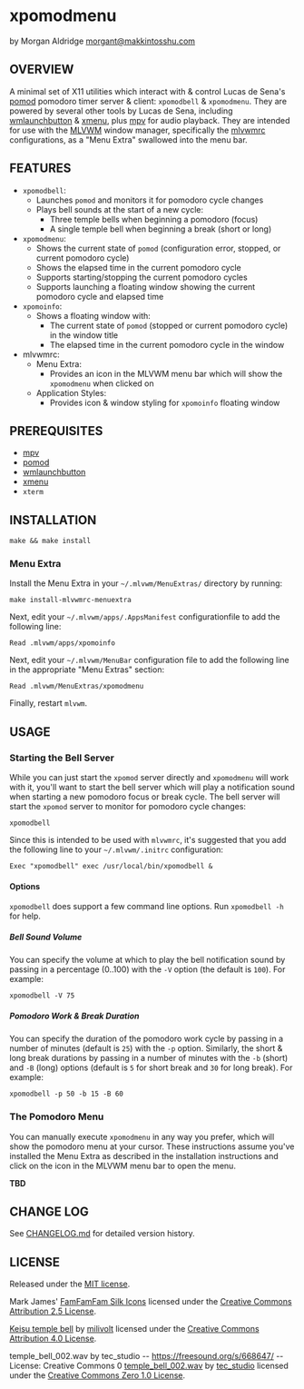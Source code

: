 # xpomodmenu
by Morgan Aldridge <morgant@makkintosshu.com>

## OVERVIEW

A minimal set of X11 utilities which interact with & control Lucas de Sena's [pomod](https://github.com/phillbush/pomod/) pomodoro timer server & client: `xpomodbell` & `xpomodmenu`. They are powered by several other tools by Lucas de Sena, including [wmlaunchbutton](https://github.com/phillbush/wmlaunchbutton) & [xmenu](https://github.com/phillbush/xmenu), plus [mpv](https://mpv.io) for audio playback. They are intended for use with the [MLVWM](https://github.com/morgant/mlvwm) window manager, specifically the [mlvwmrc](https://github.com/morgant/mlvwmrc) configurations, as a "Menu Extra" swallowed into the menu bar.

## FEATURES

* `xpomodbell`:
    * Launches `pomod` and monitors it for pomodoro cycle changes
    * Plays bell sounds at the start of a new cycle:
        * Three temple bells when beginning a pomodoro (focus)
        * A single temple bell when beginning a break (short or long)
* `xpomodmenu`:
    * Shows the current state of `pomod` (configuration error, stopped, or current pomodoro cycle)
    * Shows the elapsed time in the current pomodoro cycle
    * Supports starting/stopping the current pomodoro cycles
    * Supports launching a floating window showing the current pomodoro cycle and elapsed time
* `xpomoinfo`:
    * Shows a floating window with:
        * The current state of `pomod` (stopped or current pomodoro cycle) in the window title
        * The elapsed time in the current pomodoro cycle in the window
* mlvwmrc:
    * Menu Extra:
        * Provides an icon in the MLVWM menu bar which will show the `xpomodmenu` when clicked on
    * Application Styles:
        * Provides icon & window styling for `xpomoinfo` floating window

## PREREQUISITES

* [mpv](https://mpv.io)
* [pomod](https://github.com/phillbush/pomod)
* [wmlaunchbutton](https://github.com/phillbush/wmlaunchbutton)
* [xmenu](https://github.com/phillbush/xmenu)
* `xterm`

## INSTALLATION

```
make && make install
```

### Menu Extra

Install the Menu Extra in your `~/.mlvwm/MenuExtras/` directory by running:

```
make install-mlvwmrc-menuextra
```

Next, edit your `~/.mlvwm/apps/.AppsManifest` configurationfile to add the following line:

```
Read .mlvwm/apps/xpomoinfo
```

Next, edit your `~/.mlvwm/MenuBar` configuration file to add the following line in the appropriate "Menu Extras" section:

```
Read .mlvwm/MenuExtras/xpomodmenu
```

Finally, restart `mlvwm`.

## USAGE

### Starting the Bell Server

While you can just start the `xpomod` server directly and `xpomodmenu` will work with it, you'll want to start the bell server which will play a notification sound when starting a new pomodoro focus or break cycle. The bell server will start the `xpomod` server to monitor for pomodoro cycle changes:

```
xpomodbell
```

Since this is intended to be used with `mlvwmrc`, it's suggested that you add the following line to your `~/.mlvwm/.initrc` configuration:

```
Exec "xpomodbell" exec /usr/local/bin/xpomodbell &
```

#### Options

`xpomodbell` does support a few command line options. Run `xpomodbell -h` for help.

##### Bell Sound Volume

You can specify the volume at which to play the bell notification sound by passing in a percentage (0..100) with the `-V` option (the default is `100`). For example:

```
xpomodbell -V 75
```

##### Pomodoro Work & Break Duration

You can specify the duration of the pomodoro work cycle by passing in a number of minutes (default is `25`) with the `-p` option. Similarly, the short & long break durations by passing in a number of minutes with the `-b` (short) and `-B` (long) options (default is `5` for short break and `30` for long break). For example:

```
xpomodbell -p 50 -b 15 -B 60
```

### The Pomodoro Menu

You can manually execute `xpomodmenu` in any way you prefer, which will show the pomodoro menu at your cursor. These instructions assume you've installed the Menu Extra as described in the installation instructions and click on the icon in the MLVWM menu bar to open the menu.

__TBD__

## CHANGE LOG

See [CHANGELOG.md](CHANGELOG.md) for detailed version history.

## LICENSE

Released under the [MIT license](LICENSE).

Mark James' [FamFamFam Silk Icons](https://github.com/markjames/famfamfam-silk-icons) licensed under the [Creative Commons Attribution 2.5 License](http://creativecommons.org/licenses/by/2.5/).

[Keisu temple bell](https://freesound.org/people/milivolt/sounds/367128/) by [milivolt](https://freesound.org/people/milivolt/) licensed under the [Creative Commons Attribution 4.0 License](https://creativecommons.org/licenses/by/4.0/).

temple_bell_002.wav by tec_studio -- https://freesound.org/s/668647/ -- License: Creative Commons 0
[temple_bell_002.wav](https://freesound.org/people/tec_studio/sounds/668647/) by [tec_studio](https://freesound.org/people/tec_studio/) licensed under the [Creative Commons Zero 1.0 License](http://creativecommons.org/publicdomain/zero/1.0/).
